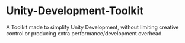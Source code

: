 # Unity-Development-Toolkit
A Toolkit made to simplify Unity Development, without limiting creative control or producing extra performance/development overhead. 
